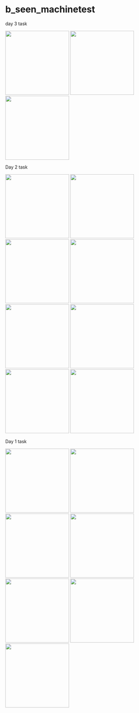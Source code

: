 # b_seen_machinetest

day 3 task



<img src="https://github.com/Sajinduglas/B-seen-machinetest/assets/145646694/cf9cf8cc-88bd-4d48-8fd5-e0a00f099d2a" width="200" hieght="400">
<img src="https://github.com/Sajinduglas/B-seen-machinetest/assets/145646694/568d7860-692d-4307-83d5-4cdd049807dd" width="200" hieght="400">
<img src="https://github.com/Sajinduglas/B-seen-machinetest/assets/145646694/438c047d-1829-4204-8d68-0a418a7a0bc1" width="200" hieght="400">


Day 2 task

<img src="https://github.com/Sajinduglas/B-seen-machinetest/assets/145646694/e1f76b46-ce92-47fd-a068-ed0248df7dcc" width="200" hieght="400">
<img src="https://github.com/Sajinduglas/B-seen-machinetest/assets/145646694/09f32962-d155-4941-9398-ba90e4f1c8fc" width="200" hieght="400">
<img src="https://github.com/Sajinduglas/B-seen-machinetest/assets/145646694/4d6ad7ae-6b04-4a34-9469-b9250ab4933b" width="200" hieght="400">
<img src="https://github.com/Sajinduglas/B-seen-machinetest/assets/145646694/abc18ea6-c63c-4076-8c57-74ecc7a94e41" width="200" hieght="400">
<img src="https://github.com/Sajinduglas/B-seen-machinetest/assets/145646694/dcc8816d-997f-4816-b16a-3fce0f08aeb0" width="200" hieght="400">
<img src="https://github.com/Sajinduglas/B-seen-machinetest/assets/145646694/98797f28-dc29-4309-8a3d-7c68036555bf" width="200" hieght="400">
<img src="https://github.com/Sajinduglas/B-seen-machinetest/assets/145646694/e6019151-2d3b-44b5-9690-5ad14da28c71" width="200" hieght="400">
<img src="https://github.com/Sajinduglas/B-seen-machinetest/assets/145646694/cc3d04bc-acb9-4da6-ad06-b386d24f1f37" width="200" hieght="400">

Day 1 task

<img src="https://github.com/Sajinduglas/B-seen-machinetest/assets/145646694/7f50226b-749a-4552-ad31-00c478e36274" width="200" hieght="400">
<img src="https://github.com/Sajinduglas/B-seen-machinetest/assets/145646694/b2e4f4ff-7442-4a6a-a7d0-765b1264f42a" width="200" hieght="400">
<img src="https://github.com/Sajinduglas/B-seen-machinetest/assets/145646694/fffecb7e-ff1e-4274-ae7e-22be3b767637" width="200" hieght="400">
<img src="https://github.com/Sajinduglas/B-seen-machinetest/assets/145646694/73d6c38c-6444-4c0d-be73-68204e2f51ab" width="200" hieght="400">
<img src="https://github.com/Sajinduglas/B-seen-machinetest/assets/145646694/81dfe02f-14a1-4e32-b47f-fb2b806da281" width="200" hieght="400">
<img src="https://github.com/Sajinduglas/B-seen-machinetest/assets/145646694/31b067c9-8005-4c11-997c-d24f48402d62" width="200" hieght="400">
<img src="https://github.com/Sajinduglas/B-seen-machinetest/assets/145646694/f30ef27e-8596-40aa-8d4c-4d10c28e77fd" width="200" hieght="400">
















